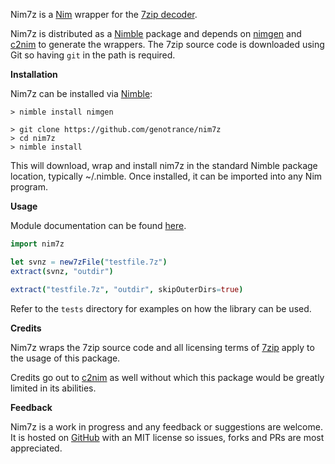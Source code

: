 Nim7z is a [Nim](https://nim-lang.org/) wrapper for the [7zip decoder](https://github.com/kornelski/7z).

Nim7z is distributed as a [Nimble](https://github.com/nim-lang/nimble) package and depends on [nimgen](https://github.com/genotrance/nimgen) and [c2nim](https://github.com/nim-lang/c2nim/) to generate the wrappers. The 7zip source code is downloaded using Git so having ```git``` in the path is required.

__Installation__

Nim7z can be installed via [Nimble](https://github.com/nim-lang/nimble):

```
> nimble install nimgen

> git clone https://github.com/genotrance/nim7z
> cd nim7z
> nimble install
```

This will download, wrap and install nim7z in the standard Nimble package location, typically ~/.nimble. Once installed, it can be imported into any Nim program.

__Usage__

Module documentation can be found [here](http://nimgen.genotrance.com/nim7z).

```nim
import nim7z

let svnz = new7zFile("testfile.7z")
extract(svnz, "outdir")

extract("testfile.7z", "outdir", skipOuterDirs=true)
```

Refer to the ```tests``` directory for examples on how the library can be used.

__Credits__

Nim7z wraps the 7zip source code and all licensing terms of [7zip](https://github.com/kornelski/7z) apply to the usage of this package.

Credits go out to [c2nim](https://github.com/nim-lang/c2nim/) as well without which this package would be greatly limited in its abilities.

__Feedback__

Nim7z is a work in progress and any feedback or suggestions are welcome. It is hosted on [GitHub](https://github.com/genotrance/nim7z) with an MIT license so issues, forks and PRs are most appreciated.
